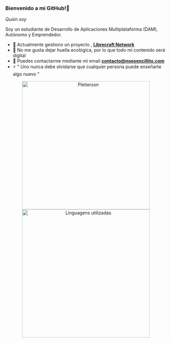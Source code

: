 ### Bienvenido a mi GitHub!👋

_Quién soy_

Soy un estudiante de Desarrollo de Aplicaciones Multiplataforma (DAM), Autónomo y Emprendedor.

- 🔭 Actualmente gestiono un proyecto , **[Librecraft Network](https://librecraft.com/jugar/)** 
- 🌱 No me gusta dejar huella ecológica, por lo que todo mi contenido será digital
- 💬 Puedes contactarme mediante mi email **contacto@noesencillito.com**
- ⚡ " Uno nunca debe olvidarse que cualquier persona puede enseñarte algo nuevo "

<p align="center">
<img width="400" src="https://github-readme-stats.pleiterson.vercel.app/api?username=ndiazdossantos&show_icons=true&theme=vue-dark" alt="Pleiterson"/>
  
<img width="400" src="https://github-readme-stats.pleiterson.vercel.app/api/top-langs?username=ndiazdossantos&layout=compact&theme=vue-dark" alt="Linguagens utilizadas">
</p>

